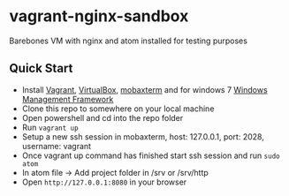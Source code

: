 # vagrant-nginx-sandbox

Barebones VM with nginx and atom installed for testing purposes

## Quick Start
* Install [Vagrant](https://www.vagrantup.com/), [VirtualBox](https://www.virtualbox.org/wiki/Downloads), [mobaxterm](https://mobaxterm.mobatek.net/) and for windows 7 [Windows Management Framework](https://www.microsoft.com/en-us/download/details.aspx?id=54616)
* Clone this repo to somewhere on your local machine
* Open powershell and cd into the repo folder
* Run ```vagrant up```
* Setup a new ssh session in mobaxterm, host: 127.0.0.1, port: 2028, username: vagrant
* Once vagrant up command has finished start ssh session and run ```sudo atom```
* In atom file -> Add project folder in /srv or /srv/http
* Open ```http://127.0.0.1:8080``` in your browser
